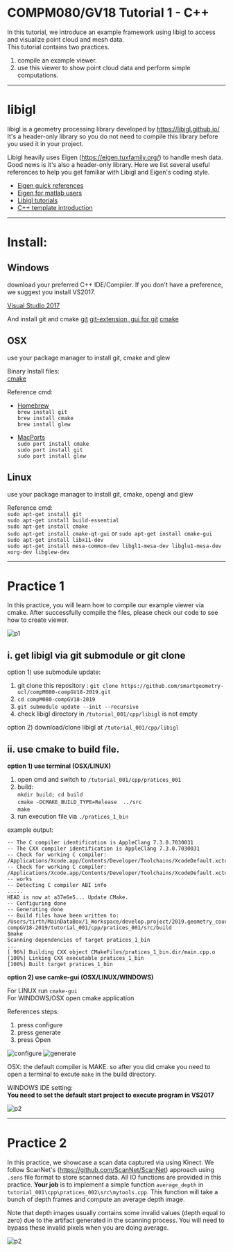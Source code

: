 # COMPM080/GV18 Tutorial 1 - C++ 

In this tutorial, we introduce an example framework using libigl to access and visualize point cloud and mesh data.  
This tutorial contains two practices.  
1. compile an example viewer.  
2. use this viewer to show point cloud data and perform simple computations.  

---
# libigl 
libigl is a geometry processing library developed by https://libigl.github.io/  
It's a header-only library so you do not need to compile this library before you used it in your project.

Libigl heavily uses Eigen (https://eigen.tuxfamily.org/) to handle mesh data. Good news is it's also a header-only library. Here we list several useful references to help you get familiar with Libigl and Eigen's coding style.

* [Eigen quick references](http://eigen.tuxfamily.org/dox/group__QuickRefPage.html)
* [Eigen for matlab users](http://igl.ethz.ch/projects/libigl/matlab-to-eigen.html)
* [Libigl tutorials](https://libigl.github.io/tutorial/)
* [C++ template introduction](http://www.cplusplus.com/doc/oldtutorial/templates/)
---

# Install:

## Windows 
download your preferred C++ IDE/Compiler. If you don't have a preference, we suggest you install VS2017.

[Visual Studio 2017](https://visualstudio.microsoft.com/thank-you-downloading-visual-studio/?sku=Community&rel=15)

And install git and cmake 
[git](https://git-scm.com/download/win)
[git-extension, gui for git](https://github.com/gitextensions/gitextensions/releases/download/v3.00.00/GitExtensions-3.00.00.4433.msi)
[cmake](https://github.com/Kitware/CMake/releases/download/v3.13.3/cmake-3.13.3-win64-x64.zip)

## OSX
use your package manager to install git, cmake and glew  

Binary Install files:  
[cmake](https://github.com/Kitware/CMake/releases/download/v3.13.3/cmake-3.13.3-Darwin-x86_64.dmg)

Reference cmd:  
* [Homebrew](http://brew.sh/)  
`brew install git`  
`brew install cmake`  
`brew install glew`  

* [MacPorts](https://www.macports.org/)  
`sudo port install cmake`  
`sudo port install git`  
`sudo port install glew`  

## Linux 
use your package manager to install git, cmake, opengl and glew  

Reference cmd:  
`sudo apt-get install git`  
`sudo apt-get install build-essential`  
`sudo apt-get install cmake`  
`sudo apt-get install cmake-qt-gui` or `sudo apt-get install cmake-gui`  
`sudo apt-get install libx11-dev`  
`sudo apt-get install mesa-common-dev libgl1-mesa-dev libglu1-mesa-dev xorg-dev libglew-dev`  

---
# Practice 1
In this practice, you will learn how to compile our example viewer via cmake.
After successfully compile the files, please check our code to see how to create viewer.

![p1](/tutorial_001/cpp/docimgs/p1.JPG "")

## i. get libigl via git submodule or git clone  
option 1) use submodule update:  
1. git clone this repository : `git clone https://github.com/smartgeometry-ucl/compM080-compGV18-2019.git`
2. `cd compM080-compGV18-2019`
3. `git submodule update --init --recursive`
4. check libigl directory in `/tutorial_001/cpp/libigl` is not empty  

option 2) download/clone libigl at `/tutorial_001/cpp/libigl`  

## ii. use cmake to build file.  

**option 1) use terminal (OSX/LINUX)**
1. open cmd and switch to `/tutorial_001/cpp/pratices_001`  
2. build:  
`mkdir build; cd build`  
`cmake -DCMAKE_BUILD_TYPE=Release  ../src`  
`make`
3. run execution file via `./pratices_1_bin`

example output:
````$cmake ..
-- The C compiler identification is AppleClang 7.3.0.7030031
-- The CXX compiler identification is AppleClang 7.3.0.7030031
-- Check for working C compiler: /Applications/Xcode.app/Contents/Developer/Toolchains/XcodeDefault.xctoolchain/usr/bin/cc
-- Check for working C compiler: /Applications/Xcode.app/Contents/Developer/Toolchains/XcodeDefault.xctoolchain/usr/bin/cc -- works
-- Detecting C compiler ABI info
.....
HEAD is now at a37e6e5... Update CMake.
-- Configuring done
-- Generating done
-- Build files have been written to: /Users/tirth/MainDataBox/1_Workspace/develop.project/2019.geometry_course/compM080-compGV18-2019/tutorial_001/cpp/pratices_001/src/build
$make
Scanning dependencies of target pratices_1_bin
...
[ 96%] Building CXX object CMakeFiles/pratices_1_bin.dir/main.cpp.o
[100%] Linking CXX executable pratices_1_bin
[100%] Built target pratices_1_bin
````

**option 2) use camke-gui (OSX/LINUX/WINDOWS)**

For LINUX run `cmake-gui`  
For WINDOWS/OSX open cmake application  

References steps:
1. press configure
2. press generate
3. press Open

![configure](/tutorial_001/cpp/docimgs/cmake.JPG "")
![generate](/tutorial_001/cpp/docimgs/cmake_gen.JPG "")

OSX:
the default compiler is MAKE. so after you did cmake you need to open a terminal to excute `make` in the build directory.


WINDOWS IDE setting:  
**You need to set the default start project to execute program in VS2017**

![p2](/tutorial_001/cpp/docimgs/vs15.jpg "")

---
# Practice 2
In this practice, we showcase a scan data captured via using Kinect. We follow ScanNet's (https://github.com/ScanNet/ScanNet) approach using `.sens` file format to store scanned data. All IO functions are provided in this practice.  **Your job** is to implement a simple function `average_depth` in `tutorial_001\cpp\pratices_002\src\mytools.cpp`. This function will take a bunch of depth frames and compute an average depth image.  

Note that depth images usually contains some invalid values (depth equal to zero) due to the artifact generated in the scanning process. You will need to bypass these invalid pixels when you are doing average. 

![p2](/tutorial_001/cpp/docimgs/p2.JPG "")




